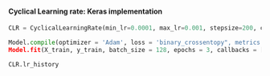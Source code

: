 #### Cyclical Learning rate: Keras implementation

```python
CLR = CyclicalLearningRate(min_lr=0.0001, max_lr=0.001, stepsize=200, cyclical_type="triangular")

Model.compile(optimizer = 'Adam', loss = 'binary_crossentopy", metrics = ['accuracy'])
Model.fit(X_train, y_train, batch_size = 128, epochs = 3, callbacks = [CLR])

CLR.lr_history

```
